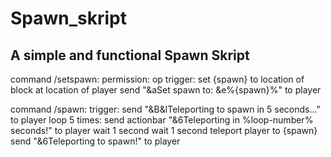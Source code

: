 # Spawn_skript
A simple and functional Spawn Skript 
-------------------------------------------------------------------------------------------------------------------------------------------
command /setspawn:
    permission: op
    trigger:
        set {spawn} to location of block at location of player
        send "&aSet spawn to: &e%{spawn}%" to player

command /spawn:
    trigger:
        send "&B&lTeleporting to spawn in 5 seconds..." to player
        loop 5 times:
            send actionbar "&6Teleporting in %loop-number% seconds!" to player
            wait 1 second
        wait 1 second
        teleport player to {spawn}
        send "&6Teleporting to spawn!" to player
